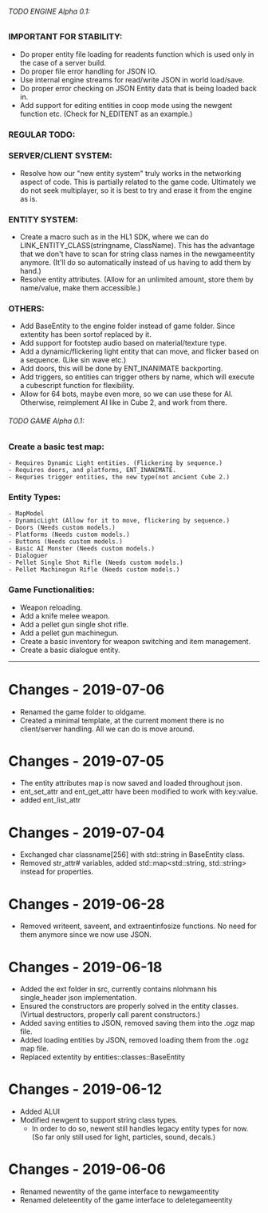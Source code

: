 ###### TODO ENGINE Alpha 0.1:
### IMPORTANT FOR STABILITY:
- Do proper entity file loading for readents function which is used only in the case of a server build.
- Do proper file error handling for JSON IO.
- Use internal engine streams for read/write JSON in world load/save.
- Do proper error checking on JSON Entity data that is being loaded back in.
- Add support for editing entities in coop mode using the newgent function etc. (Check for N_EDITENT as an example.)

### REGULAR TODO:
### SERVER/CLIENT SYSTEM:
- Resolve how our "new entity system" truly works in the networking aspect of code. This is partially related to the game code.
Ultimately we do not seek multiplayer, so it is best to try and erase it from the engine as is.

### ENTITY SYSTEM:
- Create a macro such as in the HL1 SDK, where we can do LINK_ENTITY_CLASS(stringname, ClassName). This has the advantage that we don't have to scan for string class names in the newgameentity anymore. (It'll do so automatically instead of us having to add them by hand.)	
- Resolve entity attributes. (Allow for an unlimited amount, store them by name/value, make them accessible.)

### OTHERS: 
- Add BaseEntity to the engine folder instead of game folder. Since extentity has been sortof replaced by it.
- Add support for footstep audio based on material/texture type.
- Add a dynamic/flickering light entity that can move, and flicker based on a sequence. (Like sin wave etc.)
- Add doors, this will be done by ENT_INANIMATE backporting.
- Add triggers, so entities can trigger others by name, which will execute a cubescript function for flexibility.
- Allow for 64 bots, maybe even more, so we can use these for AI. Otherwise, reimplement AI like in Cube 2, and work from there.

###### TODO GAME Alpha 0.1:
### Create a basic test map:
	- Requires Dynamic Light entities. (Flickering by sequence.)
	- Requires doors, and platforms, ENT_INANIMATE.
	- Requries trigger entities, the new type(not ancient Cube 2.)

### Entity Types:
	- MapModel
	- DynamicLight (Allow for it to move, flickering by sequence.)
	- Doors (Needs custom models.)
	- Platforms (Needs custom models.)
	- Buttons (Needs custom models.)
	- Basic AI Monster (Needs custom models.)
	- Dialoguer 
	- Pellet Single Shot Rifle (Needs custom models.)
	- Pellet Machinegun Rifle (Needs custom models.)
	
### Game Functionalities:	
- Weapon reloading.
- Add a knife melee weapon.
- Add a pellet gun single shot rifle.
- Add a pellet gun machinegun.
- Create a basic inventory for weapon switching and item management.
- Create a basic dialogue entity.

-------------------------------------------------------------------------------------------------------------
# Changes - 2019-07-06
- Renamed the game folder to oldgame.
- Created a minimal template, at the current moment there is no client/server handling. All we can do is move around.

# Changes - 2019-07-05
- The entity attributes map is now saved and loaded throughout json.
- ent_set_attr and ent_get_attr have been modified to work with key:value.
- added ent_list_attr

# Changes - 2019-07-04
- Exchanged char classname[256] with std::string in BaseEntity class.
- Removed str_attr# variables, added std::map<std::string, std::string> instead for properties. 

# Changes - 2019-06-28
- Removed writeent, saveent, and extraentinfosize functions. No need for them anymore since we now use JSON.


# Changes - 2019-06-18
- Added the ext folder in src, currently contains nlohmann his single_header json implementation.
- Ensured the constructors are properly solved in the entity classes. (Virtual destructors, properly call parent constructors.)
- Added saving entities to JSON, removed saving them into the .ogz map file.
- Added loading entities by JSON, removed loading them from the .ogz map file.
- Replaced extentity by entities::classes::BaseEntity

# Changes - 2019-06-12
- Added ALUI
- Modified newgent to support string class types.
	- In order to do so, newent still handles legacy entity types for now. (So far only still used for light, particles, sound, decals.)

# Changes - 2019-06-06
- Renamed newentity of the game interface to newgameentity
- Renamed deleteentity of the game interface to deletegameentity

